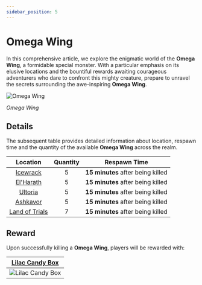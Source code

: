 ```yaml
---
sidebar_position: 5
---
```


# Omega Wing

In this comprehensive article, we explore the enigmatic world of the **Omega Wing**, a formidable special monster. With a particular emphasis on its elusive locations and the bountiful rewards awaiting courageous adventurers who dare to confront this mighty creature, prepare to unravel the secrets surrounding the awe-inspiring **Omega Wing**.

![Omega Wing](/img/monsters/special/others/hero-mutant.jpg)

_Omega Wing_

## Details

The subsequent table provides detailed information about location, respawn time and the quantity of the available **Omega Wing** across the realm.

|                Location                | Quantity |           Respawn Time            |
| :------------------------------------: | :------: | :-------------------------------: |
|       [Icewrack](/maps/icewrack)       |    5     | **15 minutes** after being killed |
|      [El'Harath](/maps/el-harath)      |    5     | **15 minutes** after being killed |
|        [Ultoria](/maps/ultoria)        |    5     | **15 minutes** after being killed |
|       [Ashkavor](/maps/ashkavor)       |    5     | **15 minutes** after being killed |
| [Land of Trials](/maps/land-of-trials) |    7     | **15 minutes** after being killed |

## Reward

Upon successfully killing a **Omega Wing**, players will be rewarded with:

|   [Lilac Candy Box](/items/item-bags/misc/lilac-candy-box)   |
| :----------------------------------------------------------: |
| ![Lilac Candy Box](/img/items/item-bags/lilac-candy-box.png) |
